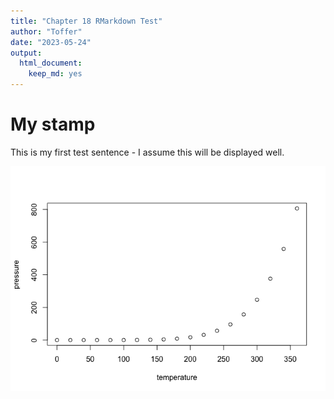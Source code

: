 ```yaml
---
title: "Chapter 18 RMarkdown Test"
author: "Toffer"
date: "2023-05-24"
output: 
  html_document: 
    keep_md: yes
---
```


# My stamp
This is my first test sentence - I assume this will be displayed well. 

![](chapter_18_r_markdown_test_files/figure-html/pressure-1.png)<!-- -->
